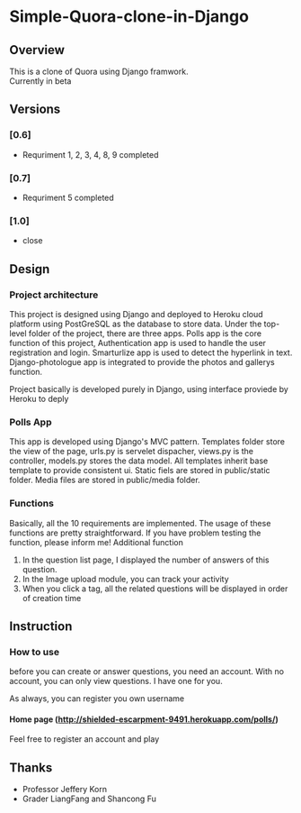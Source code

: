
# Simple-Quora-clone-in-Django

## Overview

This is a clone of Quora using Django framwork. <br/>
Currently in beta


## Versions

### [0.6] 
- Requriment 1, 2, 3, 4, 8, 9 completed

### [0.7] 
- Requriment 5 completed


### [1.0]
- close


## Design

### Project architecture
This project is designed using Django and deployed to Heroku cloud platform using PostGreSQL as the database to store data. 
Under the top-level folder of the project, there are three apps. Polls app is the core function of this project, Authentication app is used to handle the user registration and login. Smarturlize app is used to detect the hyperlink in text. Django-photologue app is integrated to provide the photos and gallerys function. 

Project basically is developed purely in Django, using interface proviede by Heroku to deply

### Polls App
This app is developed using Django's MVC pattern. Templates folder store the view of the page, urls.py is servelet dispacher, views.py is the controller, models.py stores the data model. All templates inherit base template to provide consistent ui. Static fiels are stored in public/static folder. Media files are stored in public/media folder.


### Functions
Basically, all the 10 requirements are implemented. The usage of these functions are pretty straightforward. If you have problem testing the function, please inform me!
Additional function
1. In the question list page, I displayed the number of answers of this question.
2. In the Image upload module, you can track your activity
3. When you click a tag, all the related questions will be displayed in order of creation time


## Instruction

### How to use

before you can create or answer questions, you need an account. With no account, you can only view questions.
I have one for you. 

As always, you can register you own username

#### Home page (http://shielded-escarpment-9491.herokuapp.com/polls/)
Feel free to register an account and play


## Thanks
- Professor Jeffery Korn
- Grader LiangFang and Shancong Fu

